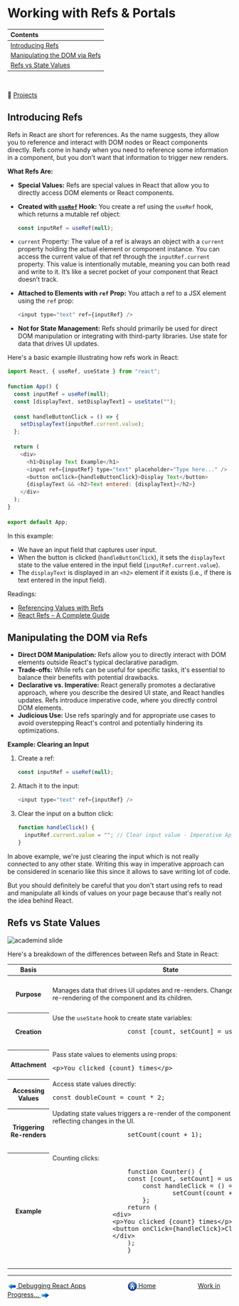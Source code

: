 # Working with Refs & Portals

| Contents                                                        |
| :-------------------------------------------------------------- |
| [Introducing Refs](#introducing-refs)                           |
| [Manipulating the DOM via Refs](#manipulating-the-dom-via-refs) |
| [Refs vs State Values](#refs-vs-state-values)                   |

&nbsp;

:notebook_with_decorative_cover: [Projects](projects/)

## Introducing Refs

Refs in React are short for references. As the name suggests, they allow you to reference and interact with DOM nodes or React components directly. Refs come in handy when you need to reference some information in a component, but you don’t want that information to trigger new renders.

**What Refs Are:**

- **Special Values:** Refs are special values in React that allow you to directly access DOM elements or React components.

- **Created with [`useRef`](https://react.dev/reference/react/useRef) Hook:** You create a ref using the `useRef` hook, which returns a mutable ref object:

  ```javascript
  const inputRef = useRef(null);
  ```

- `current` Property: The value of a ref is always an object with a `current` property holding the actual element or component instance. You can access the current value of that ref through the `inputRef.current` property. This value is intentionally mutable, meaning you can both read and write to it. It’s like a secret pocket of your component that React doesn’t track.

- **Attached to Elements with `ref` Prop:** You attach a ref to a JSX element using the `ref` prop:

  ```javascript
  <input type="text" ref={inputRef} />
  ```

- **Not for State Management:** Refs should primarily be used for direct DOM manipulation or integrating with third-party libraries. Use state for data that drives UI updates.

Here's a basic example illustrating how refs work in React:

```javascript
import React, { useRef, useState } from "react";

function App() {
  const inputRef = useRef(null);
  const [displayText, setDisplayText] = useState("");

  const handleButtonClick = () => {
    setDisplayText(inputRef.current.value);
  };

  return (
    <div>
      <h1>Display Text Example</h1>
      <input ref={inputRef} type="text" placeholder="Type here..." />
      <button onClick={handleButtonClick}>Display Text</button>
      {displayText && <h2>Text entered: {displayText}</h2>}
    </div>
  );
}

export default App;
```

In this example:

- We have an input field that captures user input.
- When the button is clicked (`handleButtonClick`), it sets the `displayText` state to the value entered in the input field (`inputRef.current.value`).
- The `displayText` is displayed in an `<h2>` element if it exists (i.e., if there is text entered in the input field).

Readings:

- [Referencing Values with Refs](https://react.dev/learn/referencing-values-with-refs)
- [React Refs – A Complete Guide](https://codedamn.com/news/reactjs/react-refs-a-complete-guide)

## Manipulating the DOM via Refs

- **Direct DOM Manipulation:** Refs allow you to directly interact with DOM elements outside React's typical declarative paradigm.
- **Trade-offs:** While refs can be useful for specific tasks, it's essential to balance their benefits with potential drawbacks.
- **Declarative vs. Imperative:** React generally promotes a declarative approach, where you describe the desired UI state, and React handles updates. Refs introduce imperative code, where you directly control DOM elements.
- **Judicious Use:** Use refs sparingly and for appropriate use cases to avoid overstepping React's control and potentially hindering its optimizations.

**Example: Clearing an Input**

1. Create a ref:

   ```javascript
   const inputRef = useRef(null);
   ```

2. Attach it to the input:

   ```javascript
   <input type="text" ref={inputRef} />
   ```

3. Clear the input on a button click:

   ```javascript
   function handleClick() {
     inputRef.current.value = ""; // Clear input value - Imperative Approach
   }
   ```

In above example, we're just clearing the input which is not really connected to any other state. Writing this way in imperative approach can be considered in scenario like this since it allows to save writing lot of code.

But you should definitely be careful that you don't start using refs to read and manipulate all kinds of values on your page because that's really not the idea behind React.

## Refs vs State Values

<img src="https://drive.google.com/uc?export=view&id=1cU34tuzbmTo2Pj7FeXkU3SKxnGpCxgpj"  height="350" width="700" alt="academind slide">

Here's a breakdown of the differences between Refs and State in React:

<table>
  <thead>
		<tr>
			<th>Basis</th>
			<th>State</th>
			<th>Refs</th>
		</tr>
	</thead>
	<tbody>
		<tr>
			<th>Purpose</th>
			<td>
				Manages data that drives UI updates and re-renders. Changes to state trigger re-rendering of the component and its children.
			</td>
			<td>
				Provide direct access to DOM elements or component instances, primarily for:
					<ul>
						<li>
							Direct DOM manipulation (e.g., focusing elements, measuring dimensions)
						</li>
						<li>
							Integrating third-party libraries that require DOM access
						</li>
					</ul>
			</td>
		</tr>
		<tr>
			<th>Creation</th>
			<td>
				Use the <code>useState</code> hook to create state variables:
				<pre>
					const [count, setCount] = useState(0);
				</pre>
			</td>
			<td>
				Use the <code>useRef</code> hook to create refs:
				<pre>const inputRef = useRef(null);</pre>
			</td>
		</tr>
		<tr>
			<th>Attachment</th>
			<td>
				Pass state values to elements using props:
				<pre>&lt;p&gt;You clicked {count} times&lt;/p&gt;</pre> 
			</td>
			<td>
				Attach refs to elements using the <code>refs</code> prop: <pre>&lt;input type="text" ref={inputRef} /&gt;</pre>
			</td>
		</tr>
		<tr>
			<th>Accessing Values</th>
			<td>
				Access state values directly:
				<pre>const doubleCount = count * 2;</pre>
			</td>
			<td>
				Access the referenced element or component instance through the <code>current</code> property:
				<pre>inputRef.current.focus();</pre>
			</td>
		</tr>
		<tr>
			<th>Triggering Re-renders</th>
			<td>
				Updating state values triggers a re-render of the component and its children, reflecting changes in the UI.
				<pre>
					setCount(count + 1);
				</pre>
			</td>
			<td>
				Updating a ref's value does not trigger a re-render.
			</td>
		</tr>
		<tr>
			<th>Example</th>
			<td>
				Counting clicks:
				<pre>
					function Counter() {
    				const [count, setCount] = useState(0);
						const handleClick = () => {
								setCount(count + 1);
						};
					return (
        		&lt;div&gt;
            	&lt;p&gt;You clicked {count} times&lt;/p&gt;
            	&lt;button onClick={handleClick}>Click me&lt;/button&gt;
        		&lt;/div&gt;
    				);
					}
				</pre>
			</td>
			<td>
				Focusing an Input:
				<pre>
					function MyComponent() {
    				const inputRef = useRef(null);
						const handleClick = () => {
        			inputRef.current.focus();
    				};
    				return (
						&lt;div&gt;
								&lt;input type="text" ref={inputRef} /&gt;
								&lt;button onClick={handleClick}>Focus input&lt;/button&gt;
						&lt;/div&gt;
    				);
					}
				</pre>
			</td>
		</tr>
	</tbody>
</table>

---

[<img align="center" src="../images/left_arrow.png" height="20" width="20"/> Debugging React Apps](../006-debugging-react-app/README.md)&nbsp; &nbsp; &nbsp; &nbsp; &nbsp; &nbsp; &nbsp; &nbsp; &nbsp; &nbsp; &nbsp; &nbsp; [<img align="center" src="../images/home.png" height="20" width="20"/> Home](../README.md) &nbsp; &nbsp; &nbsp; &nbsp; &nbsp; &nbsp; &nbsp; &nbsp; &nbsp; &nbsp; &nbsp; &nbsp;[Work in Progress... <img align="center" src="../images/right_arrow.png" height="20" width="20"/>]()
